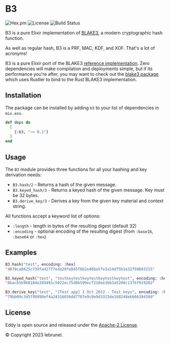# B3

![Hex.pm](https://img.shields.io/hexpm/v/b3?color=informational)
![License](https://img.shields.io/github/license/lebrunel/b3?color=informational)
![Build Status](https://img.shields.io/github/actions/workflow/status/lebrunel/b3/elixir.yml?branch=main)

B3 is a pure Elixir implementation of [BLAKE3](https://blake3.io), a modern cryptographic hash function.

As well as regular hash, B3 is a PRF, MAC, KDF, and XOF. That's a lot of acronyms!

B3 is a pure Elixir port of the BLAKE3 [reference implementation](https://github.com/BLAKE3-team/BLAKE3/blob/master/reference_impl/reference_impl.rs). Zero dependencies will make compilation and deployments simple, but if its
performance you're after, you may want to check out the [blake3 package](https://github.com/Thomas-Jean/blake3) which uses Rustler to bind to the Rust BLAKE3 implementation.

## Installation

The package can be installed by adding `b3` to your list of dependencies in `mix.exs`.

```elixir
def deps do
  [
    {:b3, "~> 0.1"}
  ]
end
```

## Usage

The `B3` module provides three functions for all your hashing and key derivation needs:

- `B3.hash/2` - Returns a hash of the given message.
- `B3.keyed_hash/3` - Returns a keyed hash of the given message. Key must be 32 bytes.
- `B3.derive_key/3` - Derives a key from the given key material and context string.

All functions accept a keyword list of options:

- `:length` - length in bytes of the resulting digest (default 32)
- `:encoding` - optional encoding of the resulting digest (from `:base16`, `:base64` or `:hex`)

## Examples

```elixir
B3.hash("test", encoding: :hex)
"4878ca0425c739fa427f7eda20fe845f6b2e46ba5fe2a14df5b1e32f50603215"

B3.keyed_hash("test", "testkeytestkeytestkeytestkeytest", encoding: :hex)
"8bacb5b968184e269491c5022ec75d6b599ecf210ee3bb3a5208c1376f919202"

B3.derive_key("test", "[Test app] 1 Oct 2022 - Test keys", encoding: :hex)
"79bb09c3d5f99890ef4a24316036dd7707e9c0e9d3315de168248e666639438d"
```

## License

Eddy is open source and released under the [Apache-2 License](https://github.com/lebrunel/b3/blob/main/LICENSE).

© Copyright 2023 lebrunel.
